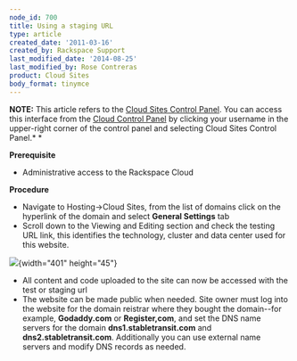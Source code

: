 ```yaml
---
node_id: 700
title: Using a staging URL
type: article
created_date: '2011-03-16'
created_by: Rackspace Support
last_modified_date: '2014-08-25'
last_modified_by: Rose Contreras
product: Cloud Sites
body_format: tinymce
---
```


**NOTE:** This article refers to the [Cloud Sites Control
Panel](https://manage.rackspacecloud.com/). You can access this
interface from the [Cloud Control Panel](https://mycloud.rackspace.com/)
by clicking your username in the upper-right corner of the control panel
and selecting Cloud Sites Control Panel.*
*

**Prerequisite**

-   Administrative access to the Rackspace Cloud

**Procedure**

-   Navigate to Hosting-&gt;Cloud Sites, from the list of domains click
    on the hyperlink of the domain and select **General Settings** tab
-   Scroll down to the Viewing and Editing section and check the testing
    URL link, this identifies the technology, cluster and data center
    used for this website.

![](https://8026b2e3760e2433679c-fffceaebb8c6ee053c935e8915a3fbe7.ssl.cf2.rackcdn.com/field/image/staging_url.png){width="401"
height="45"}

-   All content and code uploaded to the site can now be accessed with
    the test or staging url
-   The website can be made public when needed. Site owner must log into
    the website for the domain reistrar where they bought the
    domain--for example, **Godaddy.com** or **Register,com**, and set
    the DNS name servers for the domain **dns1.stabletransit.com** and
    **dns2.stabletransit.com**. Additionally you can use external name
    servers and modify DNS records as needed.



